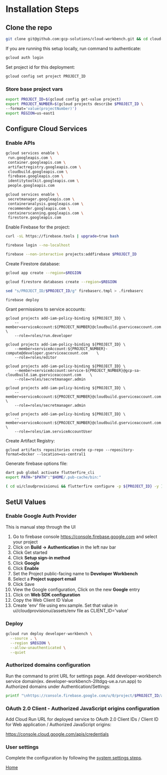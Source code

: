 # Installation Steps

## Clone the repo

```sh
git clone git@github.com:gcp-solutions/cloud-workbench.git && cd cloud-workbench
```

If you are running this setup locally, run command to authenticate: 
```sh
gcloud auth login
```

Set project id for this deployment:
```sh
gcloud config set project PROJECT_ID
```


### Store base project vars

```sh
export PROJECT_ID=$(gcloud config get-value project)
export PROJECT_NUMBER=$(gcloud projects describe $PROJECT_ID \
--format='value(projectNumber)')
export REGION=us-east1
```

## Configure Cloud Services

### Enable APIs

```sh
gcloud services enable \
 run.googleapis.com \
 container.googleapis.com \
 artifactregistry.googleapis.com \
 cloudbuild.googleapis.com \
 firebase.googleapis.com \
 identitytoolkit.googleapis.com \
 people.googleapis.com
```

```sh
gcloud services enable \
 secretmanager.googleapis.com \
 containeranalysis.googleapis.com \
 recommender.googleapis.com \
 containerscanning.googleapis.com \
 firestore.googleapis.com
```

Enable Firebase for the project:
```sh
curl -sL https://firebase.tools | upgrade=true bash

firebase login --no-localhost

firebase --non-interactive projects:addfirebase $PROJECT_ID
```

Create Firestore database:
```sh
gcloud app create --region=$REGION

gcloud firestore databases create --region=$REGION

sed "s/PROJECT_ID/$PROJECT_ID/g" firebaserc.tmpl > .firebaserc

firebase deploy
```


Grant permissions to service accounts:
```
gcloud projects add-iam-policy-binding ${PROJECT_ID} \
    --member=serviceAccount:${PROJECT_NUMBER}@cloudbuild.gserviceaccount.com \
    --role=roles/run.developer

gcloud projects add-iam-policy-binding ${PROJECT_ID} \
    --member=serviceAccount:${PROJECT_NUMBER}-compute@developer.gserviceaccount.com    \
    --role=roles/editor

gcloud projects add-iam-policy-binding ${PROJECT_ID} \
    --member=serviceAccount:service-${PROJECT_NUMBER}@gcp-sa-cloudbuild.iam.gserviceaccount.com    \
    --role=roles/secretmanager.admin

gcloud projects add-iam-policy-binding ${PROJECT_ID} \
    --member=serviceAccount:${PROJECT_NUMBER}@cloudbuild.gserviceaccount.com    \
    --role=roles/secretmanager.admin

gcloud projects add-iam-policy-binding ${PROJECT_ID} \
    --member=serviceAccount:${PROJECT_NUMBER}@cloudbuild.gserviceaccount.com \
    --role=roles/iam.serviceAccountUser
```

Create Artifact Registry:
```
gcloud artifacts repositories create cp-repo --repository-format=docker --location=us-central1
```

Generate firebase options file:
```sh
dart pub global activate flutterfire_cli
export PATH="$PATH":"$HOME/.pub-cache/bin:"
```

```sh
( cd ui/cloudprovisionui && flutterfire configure -p ${PROJECT_ID} -y )
```

## SetUI Values
### Enable Google Auth Provider
This is manual step through the UI

1. Go to firebase console https://console.firebase.google.com and select your project
2. Click on  **Build -> Authentication** in the left nav bar
3. Click Get started
4. Click **Setup sign-in method**
5. Click **Google**
6. Click **Enable**
7. Set the Project public-facing name to **Developer Workbench**
8. Select a **Project support email**
9. Click Save
10. View the Google configuration, Click on the new **Google** entry
11. Click on **Web SDK configuration**
12. Copy the Web Client ID Value
13. Create 'env' file using env.sample. Set that value in ui/cloudprovisionui/assets/env file as CLIENT_ID='value'

 

### Deploy

```sh
gcloud run deploy developer-workbench \
  --source . \
  --region $REGION \
  --allow-unauthenticated \
  --quiet
```


### Authorized domains configuration

Run the command to print URL for settings page.
Add developer-workbench service domain(ex. developer-workbench-2lltdgq-ue.a.run.app) to Authorized domains under Authentication/Settings:

```sh
printf "\nhttps://console.firebase.google.com/u/0/project/$PROJECT_ID/authentication/settings\n"
```

### OAuth 2.0 Client - Authorized JavaScript origins configuration

Add Cloud Run URL for deployed service to OAuth 2.0 Client IDs / Client ID for Web application / Authorized JavaScript origins:

https://console.cloud.google.com/apis/credentials

### User settings

Complete the configuration by following the [system settings steps](system_settings.md).


[Home](../README.md)